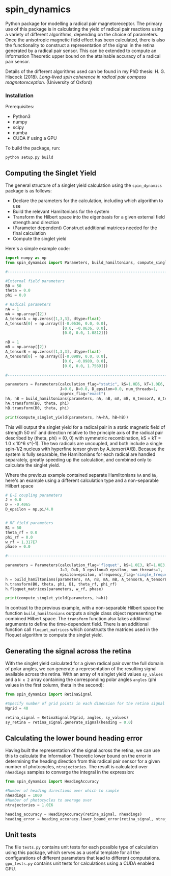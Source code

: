 # spin_dynamics
Python package for modelling a radical pair magnetoreceptor. The primary use of this package is in calculating the yield of radical pair reactions using a variety of different algorithms, depending on the choice of parameters. Once the anisotropic magnetic field effect has been calculated, there is also the functionality to construct a representation of the signal in the retina generated by a radical pair sensor. This can be extended to compute an Information Theoretic upper bound on the attainable accuracy of a radical pair sensor.

Details of the different algorithms used can be found in my PhD thesis: H. G. Hiscock (2018). _Long-lived spin coherence in radical pair compass magnetoreception_. (University of Oxford)
### Installation
Prerequisites:
- Python3
- numpy
- scipy
- numba
- CUDA if using a GPU

To build the package, run:
```
python setup.py build
```
## Computing the Singlet Yield
The general structure of a singlet yield calculation using the `spin_dynamics` package is as follows:
- Declare the parameters for the calculation, including which algorithm to use
- Build the relevant Hamiltonians for the system
- Transform the Hilbert space into the eigenbasis for a given external field strength and direction
- (Parameter dependent) Construct additional matrices needed for the final calculation
- Compute the singlet yield

Here's a simple example code:
```python
import numpy as np
from spin_dynamics import Parameters, build_hamiltonians, compute_singlet_yield

#-----------------------------------------------------------------------------#

#External field parameters
B0 = 50
theta = 0.0
phi = 0.0

# Radical parameters
nA = 1
mA = np.array([2])
A_tensorA = np.zeros([1,3,3], dtype=float)
A_tensorA[0] = np.array([[-0.0636, 0.0, 0.0],
                         [0.0, -0.0636, 0.0],
                         [0.0, 0.0, 1.0812]])

nB = 1
mB = np.array([2])
A_tensorB = np.zeros([1,3,3], dtype=float)
A_tensorB[0] = np.array([[-0.0989, 0.0, 0.0],
                         [0.0, -0.0989, 0.0],
                         [0.0, 0.0, 1.7569]])

#-----------------------------------------------------------------------------#

parameters = Parameters(calculation_flag="static", kS=1.0E6, kT=1.0E6, 
                        J=0.0, D=0.0, D_epsilon=0.0, num_threads=1,
                        approx_flag="exact")
hA, hB = build_hamiltonians(parameters, nA, nB, mA, mB, A_tensorA, A_tensorB)
hA.transform(B0, theta, phi)
hB.transform(B0, theta, phi)

print(compute_singlet_yield(parameters, hA=hA, hB=hB))
```
This will output the singlet yield for a radical pair in a static magnetic field of strength 50 mT and direction relative to the principle axis of the radical pair described by (theta, phi) = (0, 0) with symmetric recombination, kS = kT = 1.0 x 10^6 s^(-1). The two radicals are uncoupled, and both include a single spin-1/2 nucleus with hyperfine tensor given by A_tensor(A/B). Because the system is fully separable, the Hamiltonians for each radical are handled separately, greatly speeding up the calculation, and combined only to calculate the singlet yield.

Where the previous example contained separate Hamiltonians `hA` and `hB`, here's an example using a different calculation type and a non-separable Hilbert space
```python
# E-E coupling parameters
J = 0.0
D = -0.4065
D_epsilon = np.pi/4.0


# RF field parameters
B1 = 50
theta_rf = 0.0
phi_rf = 0.0
w_rf = 1.317E7
phase = 0.0

#-----------------------------------------------------------------------------#

parameters = Parameters(calculation_flag='floquet', kS=1.0E3, kT=1.0E3,
                        J=J, D=D, D_epsilon=D_epsilon, num_threads=1,
                        epsilon=epsilon, nfrequency_flag='single_frequency')
h = build_hamiltonians(parameters, nA, nB, mA, mB, A_tensorA, A_tensorB)
h.transform(B0, theta, phi, B1, theta_rf, phi_rf)
h.floquet_matrices(parameters, w_rf, phase)

print(compute_singlet_yield(parameters, h=h))
```
In contrast to the previous example, with a non-separable Hilbert space the function `build_hamiltonians` outputs a single class object representing the combined Hilbert space. The `transform` function also takes additional arguments to define the time-dependent field. There is an additional function call `floquet_matrices` which constructs the matrices used in the Floquet algorithm to compute the singlet yield.

## Generating the signal across the retina
With the singlet yield calculated for a given radical pair over the full domain of polar angles, we can generate a representation of the resulting signal available across the retina. With an array of `N` singlet yield values `sy_values` and a `N x 2` array containing the corresponding polar angles `angles` (phi values in the first column, theta in the second):
```python
from spin_dynamics import RetinaSignal

#Specify number of grid points in each dimension for the retina signal
Ngrid = 40

retina_signal = RetinaSignal(Ngrid, angles, sy_values)
sy_retina = retina_signal.generate_signal(heading = 0.0)
```

## Calculating the lower bound heading error
Having built the representation of the signal across the retina, we can use this to calculate the Information Theoretic lower bound on the error in determining the heading direction from this radical pair sensor for a given number of photocycles, `ntrajectories`. The result is calculated over `nheadings` samples to converge the integral in the expression:
```python
from spin_dynamics import HeadingAccuracy

#Number of heading directions over which to sample
nheadings = 1000
#Number of photocycles to average over
ntrajectories = 1.0E6

heading_accuracy = HeadingAccuracy(retina_signal, nheadings)
heading_error = heading_accuracy.lower_bound_error(retina_signal, ntrajectories)
```

## Unit tests
The file `tests.py` contains unit tests for each possible type of calculation using this package, which serves as a useful template for all the configurations of different parameters that lead to different computations. `gpu_tests.py` contains unit tests for calculations using a CUDA enabled GPU.
